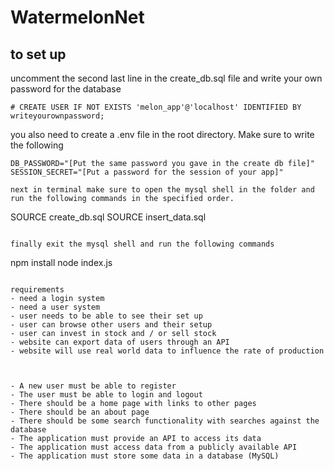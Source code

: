 # WatermelonNet

## to set up

uncomment the second last line in the create_db.sql file and write your own password for the database
```
# CREATE USER IF NOT EXISTS 'melon_app'@'localhost' IDENTIFIED BY writeyourownpassword; 
```
you also need to create a .env file in the root directory. Make sure to write the following

```
DB_PASSWORD="[Put the same password you gave in the create db file]"
SESSION_SECRET="[Put a password for the session of your app]"

next in terminal make sure to open the mysql shell in the folder and run the following commands in the specified order.

```
SOURCE create_db.sql
SOURCE insert_data.sql

```

finally exit the mysql shell and run the following commands
```
npm install
node index.js
```

requirements
- need a login system
- need a user system
- user needs to be able to see their set up
- user can browse other users and their setup
- user can invest in stock and / or sell stock
- website can export data of users through an API
- website will use real world data to influence the rate of production



- A new user must be able to register
- The user must be able to login and logout
- There should be a home page with links to other pages
- There should be an about page
- There should be some search functionality with searches against the database
- The application must provide an API to access its data
- The application must access data from a publicly available API
- The application must store some data in a database (MySQL)
